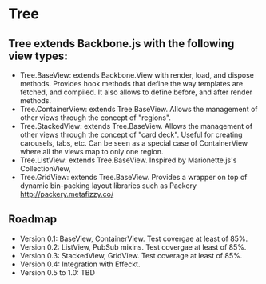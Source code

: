 Tree
====

## Tree extends Backbone.js with the following view types:
* Tree.BaseView: extends Backbone.View with render, load, and dispose methods. Provides hook methods that define the way templates are fetched, and compiled. 
It also allows to define before, and after render methods.
* Tree.ContainerView: extends Tree.BaseView. Allows the management of other views through the concept of "regions".
* Tree.StackedView: extends Tree.BaseView. Allows the management of other views through the concept of "card deck". 
Useful for creating carousels, tabs, etc. Can be seen as a special case of ContainerView where all the views map
to only one region.
* Tree.ListView: extends Tree.BaseView. Inspired by Marionette.js's CollectionView, 
* Tree.GridView: extends Tree.BaseView. Provides a wrapper on top of dynamic bin-packing layout libraries such as Packery
http://packery.metafizzy.co/

## Roadmap
* Version 0.1: BaseView, ContainerView. Test covergae at least of 85%.
* Version 0.2: ListView, PubSub mixins. Test covergae at least of 85%.
* Version 0.3: StackedView, GridView. Test coverage at least of 85%.
* Version 0.4: Integration with Effeckt.
* Version 0.5 to 1.0: TBD
